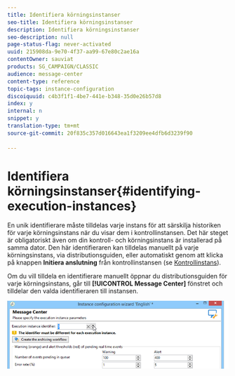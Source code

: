 ```yaml
---
title: Identifiera körningsinstanser
seo-title: Identifiera körningsinstanser
description: Identifiera körningsinstanser
seo-description: null
page-status-flag: never-activated
uuid: 215908da-9e70-4f37-aa99-67e80c2ae16a
contentOwner: sauviat
products: SG_CAMPAIGN/CLASSIC
audience: message-center
content-type: reference
topic-tags: instance-configuration
discoiquuid: c4b3f1f1-4be7-441e-b348-35d0e26b57d8
index: y
internal: n
snippet: y
translation-type: tm+mt
source-git-commit: 20f835c357d016643ea1f3209ee4dfb6d3239f90

---
```



# Identifiera körningsinstanser{#identifying-execution-instances}

En unik identifierare måste tilldelas varje instans för att särskilja historiken för varje körningsinstans när du visar dem i kontrollinstansen. Det här steget är obligatoriskt även om din kontroll- och körningsinstans är installerad på samma dator. Den här identifieraren kan tilldelas manuellt på varje körningsinstans, via distributionsguiden, eller automatiskt genom att klicka på knappen **Initiera anslutning** från kontrollinstansen (se [Kontrollinstans](../../message-center/using/creating-a-shared-connection.md#control-instance)).

Om du vill tilldela en identifierare manuellt öppnar du distributionsguiden för varje körningsinstans, går till **[!UICONTROL Message Center]** fönstret och tilldelar den valda identifieraren till instansen.

![](assets/messagecenter_id_execinstance_001.png)


